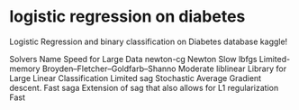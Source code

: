 # logistic regression on diabetes
Logistic Regression and binary classification on Diabetes database kaggle!

Solvers	Name	Speed for Large Data
newton-cg	Newton	Slow
lbfgs	Limited-memory Broyden–Fletcher–Goldfarb–Shanno	Moderate
liblinear	 Library for Large Linear Classification	Limited
sag	Stochastic Average Gradient descent.	Fast
saga	Extension of sag that also allows for L1 regularization	Fast
